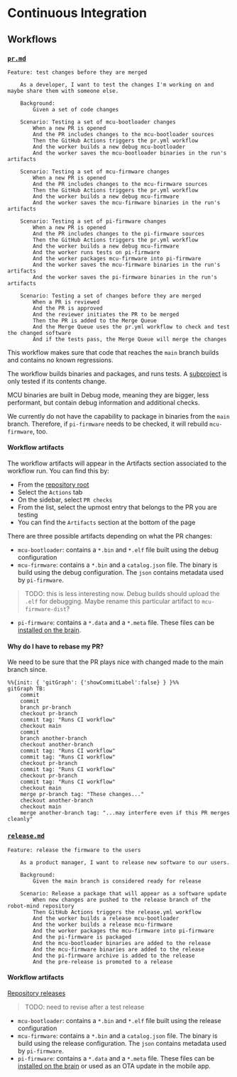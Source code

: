 Continuous Integration
======================

Workflows
---------

### [`pr.md`](../.github/workflows/pr.yml)

```gherkin
Feature: test changes before they are merged

    As a developer, I want to test the changes I'm working on and maybe share them with someone else.

    Background:
        Given a set of code changes

    Scenario: Testing a set of mcu-bootloader changes
        When a new PR is opened
        And the PR includes changes to the mcu-bootloader sources
        Then the GitHub Actions triggers the pr.yml workflow
        And the worker builds a new debug mcu-bootloader
        And the worker saves the mcu-bootloader binaries in the run's artifacts

    Scenario: Testing a set of mcu-firmware changes
        When a new PR is opened
        And the PR includes changes to the mcu-firmware sources
        Then the GitHub Actions triggers the pr.yml workflow
        And the worker builds a new debug mcu-firmware
        And the worker saves the mcu-firmware binaries in the run's artifacts

    Scenario: Testing a set of pi-firmware changes
        When a new PR is opened
        And the PR includes changes to the pi-firmware sources
        Then the GitHub Actions triggers the pr.yml workflow
        And the worker builds a new debug mcu-firmware
        And the worker runs tests on pi-firmware
        And the worker packages mcu-firmware into pi-firmware
        And the worker saves the mcu-firmware binaries in the run's artifacts
        And the worker saves the pi-firmware binaries in the run's artifacts

    Scenario: Testing a set of changes before they are merged
        When a PR is reviewed
        And the PR is approved
        And the reviewer initiates the PR to be merged
        Then the PR is added to the Merge Queue
        And the Merge Queue uses the pr.yml workflow to check and test the changed software
        And if the tests pass, the Merge Queue will merge the changes
```

This workflow makes sure that code that reaches the `main` branch builds and contains no
known regressions.

The workflow builds binaries and packages, and runs tests. A [subproject](glossary.md#subproject) is
only tested if its contents change.

MCU binaries are built in Debug mode, meaning they are bigger, less performant, but contain
debug information and additional checks.

We currently do not have the capability to package in binaries from the `main` branch.
Therefore, if `pi-firmware` needs to be checked, it will rebuild `mcu-firmware`, too. 

#### Workflow artifacts

The workflow artifacts will appear in the Artifacts section associated to the workflow run. You can
find this by:

- From the [repository root](https://github.com/STEAM-Academy-PRO/revolution-robotics-robot-mind)
- Select the `Actions` tab
- On the sidebar, select `PR checks`
- From the list, select the upmost entry that belongs to the PR you are testing
- You can find the `Artifacts` section at the bottom of the page

There are three possible artifacts depending on what the PR changes:

- `mcu-bootloader`: contains a `*.bin` and `*.elf` file built using the debug configuration
- `mcu-firmware`: contains a `*.bin` and a `catalog.json` file. The binary is build using the debug configuration. The `json` contains metadata used by `pi-firmware`.
> TODO: this is less interesting now. Debug builds should upload the `.elf` for debugging. Maybe rename this particular artifact to `mcu-firmware-dist`?
- `pi-firmware`: contains a `*.data` and a `*.meta` file. These files can be [installed on the brain](pi/install-data-meta.md).

#### Why do I have to rebase my PR?

We need to be sure that the PR plays nice with changed made to the main branch since.

```mermaid
%%{init: { 'gitGraph': {'showCommitLabel':false} } }%%
gitGraph TB:
    commit
    commit
    branch pr-branch
    checkout pr-branch
    commit tag: "Runs CI workflow"
    checkout main
    commit
    branch another-branch
    checkout another-branch
    commit tag: "Runs CI workflow"
    commit tag: "Runs CI workflow"
    checkout pr-branch
    commit tag: "Runs CI workflow"
    checkout pr-branch
    commit tag: "Runs CI workflow"
    checkout main
    merge pr-branch tag: "These changes..."
    checkout another-branch
    checkout main
    merge another-branch tag: "...may interfere even if this PR merges cleanly"
```

### [`release.md`](../.github/workflows/release.yml)

```gherkin
Feature: release the firmware to the users

    As a product manager, I want to release new software to our users.

    Background:
        Given the main branch is considered ready for release

    Scenario: Release a package that will appear as a software update
        When new changes are pushed to the release branch of the robot-mind repository
        Then GitHub Actions triggers the release.yml workflow
        And the worker builds a release mcu-bootloader
        And the worker builds a release mcu-firmware
        And the worker packages the mcu-firmware into pi-firmware
        And the pi-firmware is packaged
        And the mcu-bootloader binaries are added to the release
        And the mcu-firmware binaries are added to the release
        And the pi-firmware archive is added to the release
        And the pre-release is promoted to a release
```

#### Workflow artifacts

[Repository releases](https://github.com/STEAM-Academy-PRO/revolution-robotics-robot-mind/releases)

> TODO: need to revise after a test release

- `mcu-bootloader`: contains a `*.bin` and `*.elf` file built using the release configuration
- `mcu-firmware`: contains a `*.bin` and a `catalog.json` file. The binary is build using the release configuration. The `json` contains metadata used by `pi-firmware`.
- `pi-firmware`: contains a `*.data` and a `*.meta` file. These files can be [installed on the brain](pi/install-data-meta.md) or used as an OTA update in the mobile app.